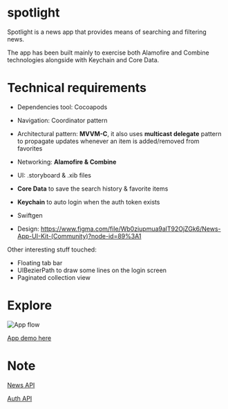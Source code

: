 # spotlight
Spotlight is a news app that provides means of searching and filtering news. 

The app has been built mainly to exercise both Alamofire and Combine technologies alongside with Keychain and Core Data.

# Technical requirements

- Dependencies tool: Cocoapods

- Navigation: Coordinator pattern

- Architectural pattern: **MVVM-C**, it also uses **multicast delegate** pattern to propagate updates whenever an item is added/removed from favorites

- Networking: **Alamofire & Combine**

- UI: .storyboard & .xib files

- **Core Data** to save the search history & favorite items

- **Keychain** to auto login when the auth token exists

- Swiftgen

- Design: https://www.figma.com/file/Wb0ziupmua9alT92OjZGk6/News-App-UI-Kit-(Community)?node-id=89%3A1

Other interesting stuff touched:
- Floating tab bar
- UIBezierPath to draw some lines on the login screen
- Paginated collection view

# Explore
![App flow](https://i.ibb.co/j5S79Bg/image-8.png)

[App demo here](https://streamable.com/oov9iu)

# Note
[News API](https://newsapi.org/v2/)

[Auth API](https://reqres.in/api/)
